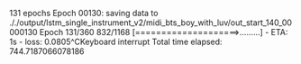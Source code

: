 131 epochs
Epoch 00130: saving data to ././output/lstm_single_instrument_v2/midi_bts_boy_with_luv/out_start_140_00000130
Epoch 131/360
 832/1168 [====================>.........] - ETA: 1s - loss: 0.0805^CKeyboard interrupt
Total time elapsed: 744.7187066078186
